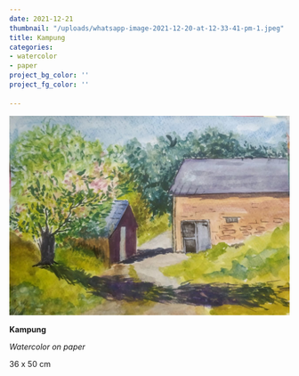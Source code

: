 ```yaml
---
date: 2021-12-21
thumbnail: "/uploads/whatsapp-image-2021-12-20-at-12-33-41-pm-1.jpeg"
title: Kampung
categories:
- watercolor
- paper
project_bg_color: ''
project_fg_color: ''

---
```

![](/uploads/whatsapp-image-2021-12-20-at-12-33-41-pm-1.jpeg)

**Kampung**

_Watercolor on paper_

36 x 50 cm